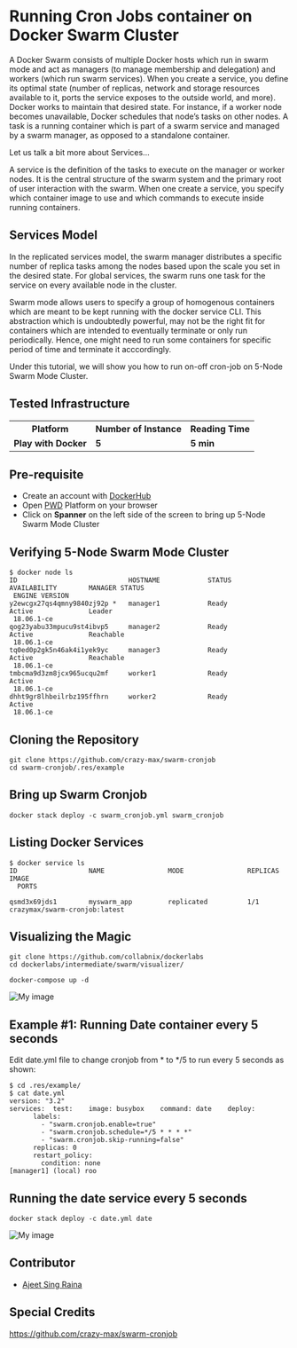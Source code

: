 # Running Cron Jobs container on Docker Swarm Cluster

A Docker Swarm consists of multiple Docker hosts which run in swarm mode and act as managers (to manage membership and delegation) and workers (which run swarm services).
When you create a service, you define its optimal state (number of replicas, network and storage resources available to it, ports the service exposes to the outside world, and more). Docker works to maintain that desired state. For instance, if a worker node becomes unavailable, Docker schedules that node’s tasks on other nodes. 
A task is a running container which is part of a swarm service and managed by a swarm manager, as opposed to a standalone container.

Let us talk a bit more about Services...

A service is the definition of the tasks to execute on the manager or worker nodes. It is the central structure of the swarm system and 
the primary root of user interaction with the swarm. When one create a service, you specify which container image to use and which commands to execute inside running containers.

## Services Model

In the replicated services model, the swarm manager distributes a specific number of replica tasks among the nodes based upon the scale you set in the desired state.
For global services, the swarm runs one task for the service on every available node in the cluster.

Swarm mode allows users to specify a group of homogenous containers which are meant to be kept running with the docker service CLI.
This abstraction which is undoubtedly powerful, may not be the right fit for containers which are intended to eventually terminate or only run periodically.
Hence, one might need to run some containers for specific period of time and terminate it acccordingly.

Under this tutorial, we will show you how to run on-off cron-job on 5-Node Swarm Mode Cluster.


## Tested Infrastructure

<table class="tg">
  <tr>
    <th class="tg-yw4l"><b>Platform</b></th>
    <th class="tg-yw4l"><b>Number of Instance</b></th>
    <th class="tg-yw4l"><b>Reading Time</b></th>
    
  </tr>
  <tr>
    <td class="tg-yw4l"><b> Play with Docker</b></td>
    <td class="tg-yw4l"><b>5</b></td>
    <td class="tg-yw4l"><b>5 min</b></td>
    
  </tr>
  
</table>

## Pre-requisite

- Create an account with [DockerHub](https://hub.docker.com)
- Open [PWD](https://labs.play-with-docker.com/) Platform on your browser 
- Click on **Spanner** on the left side of the screen to bring up 5-Node Swarm Mode Cluster


## Verifying 5-Node Swarm Mode Cluster

```
$ docker node ls
ID                            HOSTNAME            STATUS              AVAILABILITY        MANAGER STATUS
 ENGINE VERSION
y2ewcgx27qs4qmny9840zj92p *   manager1            Ready               Active              Leader
 18.06.1-ce
qog23yabu33mpucu9st4ibvp5     manager2            Ready               Active              Reachable
 18.06.1-ce
tq0ed0p2gk5n46ak4i1yek9yc     manager3            Ready               Active              Reachable
 18.06.1-ce
tmbcma9d3zm8jcx965ucqu2mf     worker1             Ready               Active
 18.06.1-ce
dhht9gr8lhbeilrbz195ffhrn     worker2             Ready               Active
 18.06.1-ce
 ```
 
 ## Cloning the Repository
 
 ```
 git clone https://github.com/crazy-max/swarm-cronjob
 cd swarm-cronjob/.res/example
 ```
 
 ## Bring up Swarm Cronjob
 
 ```
 docker stack deploy -c swarm_cronjob.yml swarm_cronjob
 ```
 
 ## Listing Docker Services
 
 ```
 $ docker service ls
ID                  NAME                MODE                REPLICAS            IMAGE
   PORTS

qsmd3x69jds1        myswarm_app         replicated          1/1                 crazymax/swarm-cronjob:latest

```
## Visualizing the Magic

```
git clone https://github.com/collabnix/dockerlabs
cd dockerlabs/intermediate/swarm/visualizer/
```

```
docker-compose up -d
```



![My image](https://github.com/collabnix/dockerlabs/blob/master/intermediate/swarm/images/app1.png)

## Example #1: Running Date container every 5 seconds

Edit date.yml file to change cronjob from * to */5 to run every 5 seconds as shown:

```
$ cd .res/example/
$ cat date.yml
version: "3.2"
services:  test:    image: busybox    command: date    deploy:
      labels:
        - "swarm.cronjob.enable=true"
        - "swarm.cronjob.schedule=*/5 * * * *"
        - "swarm.cronjob.skip-running=false"
      replicas: 0
      restart_policy:
        condition: none
[manager1] (local) roo
```

## Running the date service every 5 seconds

```
docker stack deploy -c date.yml date
```


![My image](https://github.com/collabnix/dockerlabs/blob/master/intermediate/swarm/images/app2.png)

## Contributor

- [Ajeet Sing Raina](ajeetraina@gmail.com)

## Special Credits

https://github.com/crazy-max/swarm-cronjob




  
  
  
  
